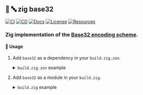 ## :lizard: :abc: **zig base32**

[![CI][ci-shield]][ci-url]
[![CD][cd-shield]][cd-url]
[![Docs][docs-shield]][docs-url]
[![License][license-shield]][license-url]
[![Resources][resources-shield]][resources-url]

### Zig implementation of the [Base32 encoding scheme](https://www.crockford.com/base32.html).

#### :rocket: Usage

1. Add `base32` as a dependency in your `build.zig.zon`.

    <details>

    <summary><code>build.zig.zon</code> example</summary>

    ```zig
    .{
        .name = "<name_of_your_package>",
        .version = "<version_of_your_package>",
        .dependencies = .{
            .base32 = .{
                .url = "https://github.com/tensorush/zig-base32/archive/<git_tag_or_commit_hash>.tar.gz",
                .hash = "<package_hash>",
            },
        },
    }
    ```

    Set `<package_hash>` to `12200000000000000000000000000000000000000000000000000000000000000000`, and Zig will provide the correct found value in an error message.

    </details>

2. Add `base32` as a module in your `build.zig`.

    <details>

    <summary><code>build.zig</code> example</summary>

    ```zig
    const base32 = b.dependency("base32", .{});
    exe.addModule("base32", base32.module("base32"));
    ```

    </details>

<!-- MARKDOWN LINKS -->

[ci-shield]: https://img.shields.io/github/actions/workflow/status/tensorush/zig-base32/ci.yaml?branch=main&style=for-the-badge&logo=github&label=CI&labelColor=black
[ci-url]: https://github.com/tensorush/zig-base32/blob/main/.github/workflows/ci.yaml
[cd-shield]: https://img.shields.io/github/actions/workflow/status/tensorush/zig-base32/cd.yaml?branch=main&style=for-the-badge&logo=github&label=CD&labelColor=black
[cd-url]: https://github.com/tensorush/zig-base32/blob/main/.github/workflows/cd.yaml
[docs-shield]: https://img.shields.io/badge/click-F6A516?style=for-the-badge&logo=zig&logoColor=F6A516&label=docs&labelColor=black
[docs-url]: https://tensorush.github.io/zig-base32
[license-shield]: https://img.shields.io/github/license/tensorush/zig-base32.svg?style=for-the-badge&labelColor=black
[license-url]: https://github.com/tensorush/zig-base32/blob/main/LICENSE.md
[resources-shield]: https://img.shields.io/badge/click-F6A516?style=for-the-badge&logo=zig&logoColor=F6A516&label=resources&labelColor=black
[resources-url]: https://github.com/tensorush/Awesome-Languages-Learning#lizard-zig
